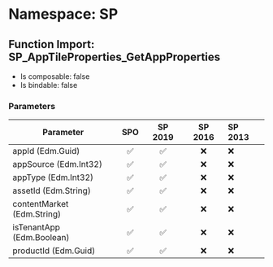 # Namespace: SP

## Function Import: SP_AppTileProperties_GetAppProperties

- Is composable: false
- Is bindable: false

### Parameters

Parameter | SPO | SP 2019 | SP 2016 | SP 2013
----------|:---:|:-------:|:-------:|:-------
appId (Edm.Guid) | ✅ | ✅ | ❌ | ❌
appSource (Edm.Int32) | ✅ | ✅ | ❌ | ❌
appType (Edm.Int32) | ✅ | ✅ | ❌ | ❌
assetId (Edm.String) | ✅ | ✅ | ❌ | ❌
contentMarket (Edm.String) | ✅ | ✅ | ❌ | ❌
isTenantApp (Edm.Boolean) | ✅ | ✅ | ❌ | ❌
productId (Edm.Guid) | ✅ | ✅ | ❌ | ❌